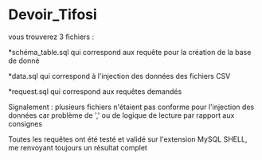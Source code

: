 # Devoir_Tifosi

vous trouverez 3 fichiers :

*schéma_table.sql qui correspond aux requête pour la création de la base de donné

*data.sql qui correspond à l'injection des données des fichiers CSV

*request.sql qui correspond aux requêtes demandés

Signalement : plusieurs fichiers n'étaient pas conforme pour l'injection des données car problème de ',' ou de logique de lecture par rapport aux consignes

Toutes les requêtes ont été testé et validé sur l'extension MySQL SHELL, me renvoyant toujours un résultat complet
